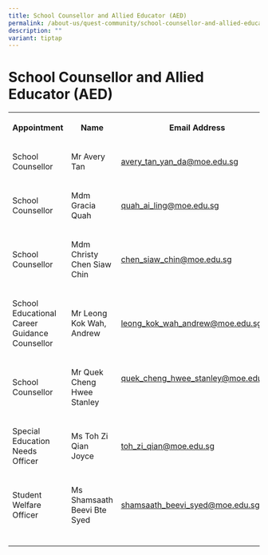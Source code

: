 ```yaml
---
title: School Counsellor and Allied Educator (AED)
permalink: /about-us/quest-community/school-counsellor-and-allied-educator-aed/
description: ""
variant: tiptap
---
```

<h1>School Counsellor and Allied Educator (AED)</h1>
<table style="minWidth: 75px">
<colgroup>
<col>
<col>
<col>
</colgroup>
<tbody>
<tr>
<th rowspan="1" colspan="1">
<p>Appointment</p>
</th>
<th rowspan="1" colspan="1">
<p>Name</p>
</th>
<th rowspan="1" colspan="1">
<p>Email Address</p>
</th>
</tr>
<tr>
<td rowspan="1" colspan="1">
<p>School Counsellor</p>
</td>
<td rowspan="1" colspan="1">
<p>Mr Avery Tan</p>
</td>
<td rowspan="1" colspan="1">
<p><a href="mailto: avery_tan_yan_da@moe.edu.sg" rel="noopener noreferrer nofollow" target="_blank">avery_tan_yan_da@moe.edu.sg</a>
</p>
</td>
</tr>
<tr>
<td rowspan="1" colspan="1">
<p>School Counsellor</p>
</td>
<td rowspan="1" colspan="1">
<p>Mdm Gracia Quah</p>
</td>
<td rowspan="1" colspan="1">
<p><a href="mailto: quah_ai_ling@moe.edu.sg" rel="noopener noreferrer nofollow" target="_blank">quah_ai_ling@moe.edu.sg</a>
</p>
</td>
</tr>
<tr>
<td rowspan="1" colspan="1">
<p>School Counsellor</p>
</td>
<td rowspan="1" colspan="1">
<p>Mdm Christy Chen Siaw Chin</p>
</td>
<td rowspan="1" colspan="1">
<p><a href="mailto: chen_siaw_chin@moe.edu.sg" rel="noopener noreferrer nofollow" target="_blank">chen_siaw_chin@moe.edu.sg</a>
</p>
</td>
</tr>
<tr>
<td rowspan="1" colspan="1">
<p>School Educational Career Guidance Counsellor</p>
</td>
<td rowspan="1" colspan="1">
<p>Mr Leong Kok Wah, Andrew</p>
</td>
<td rowspan="1" colspan="1">
<p><a href="mailto: leong_kok_wah_andrew@moe.edu.sg" rel="noopener noreferrer nofollow" target="_blank">leong_kok_wah_andrew@moe.edu.sg</a>
</p>
</td>
</tr>
<tr>
<td rowspan="1" colspan="1">
<p>School Counsellor</p>
</td>
<td rowspan="1" colspan="1">
<p>Mr Quek Cheng Hwee Stanley</p>
</td>
<td rowspan="1" colspan="1">
<p><a href="mailto:quek_cheng_hwee_stanley@moe.edu.sg" rel="noopener noreferrer nofollow" target="_blank">quek_cheng_hwee_stanley@moe.edu.sg</a>
</p>
<p>
<br>
</p>
</td>
</tr>
<tr>
<td rowspan="1" colspan="1">
<p>Special Education Needs Officer</p>
</td>
<td rowspan="1" colspan="1">
<p>Ms Toh Zi Qian Joyce</p>
</td>
<td rowspan="1" colspan="1">
<p><a href="mailto: toh_zi_qian@moe.edu.sg" rel="noopener noreferrer nofollow" target="_blank">toh_zi_qian@moe.edu.sg</a>
</p>
</td>
</tr>
<tr>
<td rowspan="1" colspan="1">
<p>Student Welfare Officer</p>
</td>
<td rowspan="1" colspan="1">
<p>Ms Shamsaath Beevi Bte Syed</p>
</td>
<td rowspan="1" colspan="1">
<p><a href="mailto: shamsaath_beevi_syed@moe.edu.sg" rel="noopener noreferrer nofollow" target="_blank">shamsaath_beevi_syed@moe.edu.sg</a>
</p>
</td>
</tr>
<tr>
<td rowspan="1" colspan="1">
<p></p>
</td>
<td rowspan="1" colspan="1">
<p></p>
</td>
<td rowspan="1" colspan="1">
<p></p>
</td>
</tr>
</tbody>
</table>
<p></p>